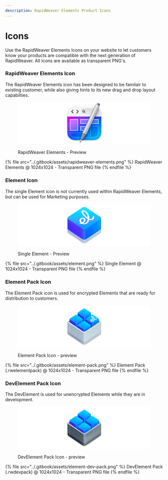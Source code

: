 ```yaml
---
description: RapidWeaver Elements Product Icons
---
```


# Icons

Use the RapidWeaver Elements Icons on your website to let customers know your products are compatible with the next generation of RapidWeaver. All Icons are available as transparent PNG's.

### RapidWeaver Elements Icon

The RapidWeaver Elements icon has been designed to be familair to existing customer, while also giving hints to its new drag and drop layout capabilties.

<figure><img src="../.gitbook/assets/RapidWeaver Element Display.jpg" alt=""><figcaption><p>RapidWeaver Elements - Preview</p></figcaption></figure>

{% file src="../.gitbook/assets/rapidweaver-elements.png" %}
RapidWeaver Elements @ 1024x1024 - Transparent PNG file
{% endfile %}

### Element Icon

The single Element icon is not currently used within RapidWeaver Elements, but can be used for Marketing purposes.

<figure><img src="../.gitbook/assets/Element Display.jpg" alt=""><figcaption><p>Single Element - Preview</p></figcaption></figure>

{% file src="../.gitbook/assets/element.png" %}
Single Element @ 1024x1024 - Transparent PNG file
{% endfile %}

### Element Pack Icon

The Element Pack icon is used for encrypted Elements that are ready for distribution to customers.

<figure><img src="../.gitbook/assets/Element Pack Display.jpg" alt=""><figcaption><p>Element Pack Icon - preview</p></figcaption></figure>

{% file src="../.gitbook/assets/element-pack.png" %}
Element Pack (.rwelementpack) @ 1024x1024 - Transparent PNG file
{% endfile %}

### DevElement Pack Icon

The DevElement is used for unencrypted Elements while they are in development.

<figure><img src="../.gitbook/assets/Element Dev Pack Display.jpg" alt=""><figcaption><p>DevElement Pack Icon - preview</p></figcaption></figure>

{% file src="../.gitbook/assets/element-dev-pack.png" %}
DevElement Pack (.rwdevpack) @ 1024x1024 - Transparent PNG file
{% endfile %}
